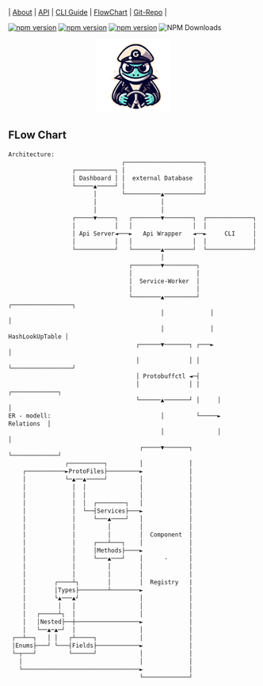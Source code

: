  | [About](https://ji-podhead.github.io/protobuffctl/) | [API](https://ji-podhead.github.io/protobuffctl/API) | [CLI Guide](https://ji-podhead.github.io/protobuffctl/guides) | [FlowChart](https://ji-podhead.github.io/protobuffctl/charts) | [Git-Repo](https://github.com/ji-podhead/protobuffctl) |

 [![npm version](https://img.shields.io/badge/🚧_under_construction_🚧-black)](https://www.npmjs.com/package/protobuffctl)
[![npm version](https://img.shields.io/badge/protoc_v26.0-binary-blue)](https://www.npmjs.com/package/protobuffctl)
[![npm version](https://badge.fury.io/js/protobuffctl.svg)](https://badge.fury.io/js/protobuffctl)
![NPM Downloads](https://img.shields.io/npm/dw/protobuffctl) <p align="center">
  <img src="https://github.com/ji-podhead/protobuffctl/blob/main/docs/protobuffctl.png?raw=true" width="150"  />
</p>

 
## FLow Chart
```
Architecture:                                                                
                                ┌──────────────────────┐                    
                  ┌───────────┐ │                      │                    
                  │ Dashboard │ │  external Database   │                    
                  └─────▲─────┘ │                      │                    
                        │       └──────────▲───────────┘                    
                        │                  │                                
                        │                  │                                
                  ┌─────▼─────┐   ┌────────▼────────┐  ┌─────────────┐      
                  │           │   │                 │  │             │      
                  │ Api Server◄───►   Api Wrapper   ◄──►     CLI     │      
                  │           │   │                 │  │             │      
                  └───────────┘   └────────▲────────┘  └─────────────┘      
                                           │                                
                                  ┌────────▼─────────┐                      
                                  │                  │                      
                                  │  Service-Worker  │                      
                                  │                  │                      
                                  └────────▲─────────┘   ┌─────────────────┐
                                           │             │                 │
                                           │             │ HashLookUpTable │
                                    ┌──────▼───────┐ ┌───►                 │
                                    │              │ │   └─────────────────┘
                                    │ Protobuffctl ◄─┤                      
                                    │              │ │     ┌─────────────┐  
                                    └──────▲───────┘ │     │             │  
ER - modell:                               │         └─────►  Relations  │  
                                           │               │             │  
                                     ┌─────▼───────┐       └─────────────┘  
                ┌──────────┐         │             │                        
    ┌───────────►ProtoFiles├─────────►             │                        
    │           └─▲──▲─────┘         │             │                        
    │             │  │               │             │                        
    │             │  │               │             │                        
    │             │  │  ┌────────┐   │             │                        
    │             │  └──┤Services├───►             │                        
    │             │     └───▲────┘   │             │                        
    │             │         │        │             │                        
    │             │         │        │  Component  │                        
    │             │     ┌───┴───┐    │             │                        
    │             │     │Methods├────►             │                        
    │             │     └───▲───┘    │      -      │                        
    │             │         │        │             │                        
    │             │         │        │             │                        
    │        ┌────┴┐        │        │  Registry   |                       
    │        │Types├────────┴────────►             │                        
    │        └▲───▲┘                 │             │                        
    │         │   │                  │             │                        
    │   ┌─────┴┐  │                  │             │                        
    │   │Nested├──┼──────────────────►             │                        
    │   └──▲─▲─┘  │                  │             │                        
 ┌──┴──┐   │ │   ┌┴─────┐            │             │                        
 │Enums├───┘ └───┤Fields├────────────►             │                        
 └─┬───┘         └──────┘            │             │                        
   │                                 │             │                        
   └─────────────────────────────────►             │                        
                                     └─────────────┘                        
```
